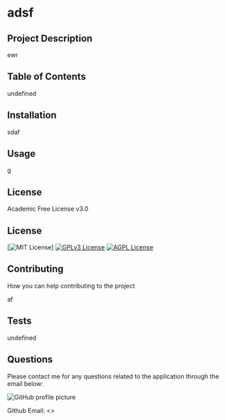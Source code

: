 
# adsf

## Project Description

ewr

## Table of Contents

undefined

## Installation

sdaf

## Usage

g

## License

Academic Free License v3.0
## License
[![MIT License](https://img.shields.io/apm/l/atomic-design-ui.svg?)]
[![GPLv3 License](https://img.shields.io/badge/License-GPL%20v3-yellow.svg)](https://opensource.org/licenses/)
[![AGPL License](https://img.shields.io/badge/license-AGPL-blue.svg)](http://www.gnu.org/licenses/agpl-3.0)  

## Contributing

How you can help contributing to the project

af

## Tests

undefined

## Questions

Please contact me for any questions related to the application through the email below:

![GitHub profile picture](undefined)

Github Email: <>


